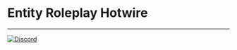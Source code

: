 # Entity Roleplay Hotwire
---
[![Discord](https://media.discordapp.net/attachments/758661898119413790/780376368927080448/unknown.png)](https://entityroleplay.com/discord)
